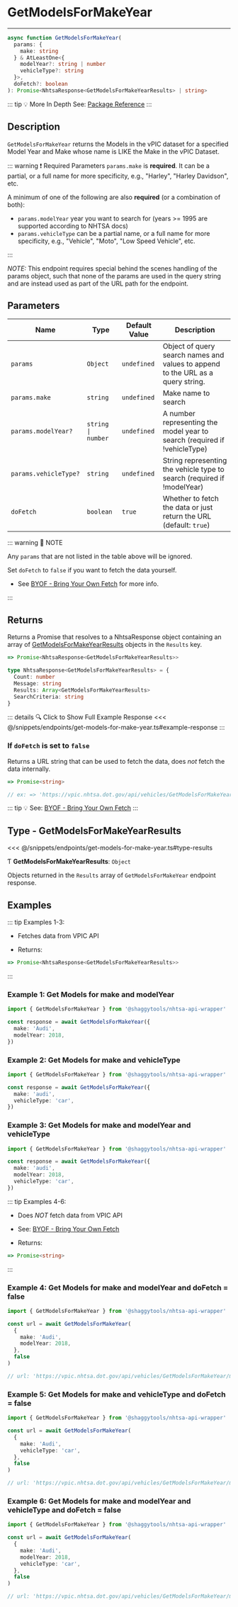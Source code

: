 # GetModelsForMakeYear

---

```typescript
async function GetModelsForMakeYear(
  params: {
    make: string
  } & AtLeastOne<{
    modelYear?: string | number
    vehicleType?: string
  }>,
  doFetch?: boolean
): Promise<NhtsaResponse<GetModelsForMakeYearResults> | string>
```

::: tip :bulb: More In Depth
See: [Package Reference](../../typedoc/modules/api_endpoints_GetModelsForMakeYear)
:::

## Description

`GetModelsForMakeYear` returns the Models in the vPIC dataset for a specified Model Year and
Make whose name is LIKE the Make in the vPIC Dataset.

::: warning :exclamation: Required Parameters
`params.make` is **required**. It can be a partial, or a full name for more specificity, e.g.,
"Harley", "Harley Davidson", etc.

A minimum of one of the following are also **required** (or a combination of both):

- `params.modelYear` year you want to search for (years >= 1995 are supported according to NHTSA
  docs)
- `params.vehicleType` can be a partial name, or a full name for more specificity, e.g.,
  "Vehicle", "Moto", "Low Speed Vehicle", etc.

:::

_NOTE:_ This endpoint requires special behind the scenes handling of the params object, such that
none of the params are used in the query string and are instead used as part of the URL path for the
endpoint.

## Parameters

| Name                  | Type               | Default Value | Description                                                                     |
| --------------------- | ------------------ | ------------- | ------------------------------------------------------------------------------- |
| `params`              | `Object`           | `undefined`   | Object of query search names and values to append to the URL as a query string. |
| `params.make`         | `string`           | `undefined`   | Make name to search                                                             |
| `params.modelYear?`   | `string \| number` | `undefined`   | A number representing the model year to search (required if !vehicleType)       |
| `params.vehicleType?` | `string`           | `undefined`   | String representing the vehicle type to search (required if !modelYear)         |
| `doFetch`             | `boolean`          | `true`        | Whether to fetch the data or just return the URL (default: `true`)              |

::: warning 📝 NOTE

Any `params` that are not listed in the table above will be ignored.

Set `doFetch` to `false` if you want to fetch the data yourself.

- See [BYOF - Bring Your Own Fetch](../../guide/bring-your-own-fetch.md#option-1-set-dofetch-to-false)
  for more info.

:::

## Returns

Returns a Promise that resolves to a NhtsaResponse object containing an array of
[GetModelsForMakeYearResults](#type-getmodelsformakeyearresults) objects in the
`Results` key.

```typescript
=> Promise<NhtsaResponse<GetModelsForMakeYearResults>>
```

```typescript
type NhtsaResponse<GetModelsForMakeYearResults> = {
  Count: number
  Message: string
  Results: Array<GetModelsForMakeYearResults>
  SearchCriteria: string
}
```

::: details :mag: Click to Show Full Example Response
<<< @/snippets/endpoints/get-models-for-make-year.ts#example-response
:::

### If `doFetch` is set to `false`

Returns a URL string that can be used to fetch the data, does _not_ fetch the data internally.

```typescript
=> Promise<string>

// ex: => 'https://vpic.nhtsa.dot.gov/api/vehicles/GetModelsForMakeYear/make/audi/modelyear/2018/vehicleType/car?format=json'
```

::: tip :bulb: See: [BYOF - Bring Your Own Fetch](../../guide/bring-your-own-fetch.md#option-1-set-dofetch-to-false)
:::

## Type - GetModelsForMakeYearResults

<<< @/snippets/endpoints/get-models-for-make-year.ts#type-results

Ƭ **GetModelsForMakeYearResults**: `Object`

Objects returned in the `Results` array of `GetModelsForMakeYear` endpoint response.

## Examples

::: tip Examples 1-3:

- Fetches data from VPIC API

- Returns:

```typescript
=> Promise<NhtsaResponse<GetModelsForMakeYearResults>>
```

:::

### Example 1: Get Models for make and modelYear

```ts
import { GetModelsForMakeYear } from '@shaggytools/nhtsa-api-wrapper'

const response = await GetModelsForMakeYear({
  make: 'Audi',
  modelYear: 2018,
})
```

### Example 2: Get Models for make and vehicleType

```ts
import { GetModelsForMakeYear } from '@shaggytools/nhtsa-api-wrapper'

const response = await GetModelsForMakeYear({
  make: 'audi',
  vehicleType: 'car',
})
```

### Example 3: Get Models for make and modelYear and vehicleType

```ts
import { GetModelsForMakeYear } from '@shaggytools/nhtsa-api-wrapper'

const response = await GetModelsForMakeYear({
  make: 'audi',
  modelYear: 2018,
  vehicleType: 'car',
})
```

::: tip Examples 4-6:

- Does _NOT_ fetch data from VPIC API

- See: [BYOF - Bring Your Own Fetch](../../guide/bring-your-own-fetch.md#option-1-set-dofetch-to-false)

- Returns:

```typescript
=> Promise<string>
```

:::

### Example 4: Get Models for make and modelYear and doFetch = false

```ts
import { GetModelsForMakeYear } from '@shaggytools/nhtsa-api-wrapper'

const url = await GetModelsForMakeYear(
  {
    make: 'Audi',
    modelYear: 2018,
  },
  false
)

// url: 'https://vpic.nhtsa.dot.gov/api/vehicles/GetModelsForMakeYear/make/Audi/modelyear/2018?format=json'
```

### Example 5: Get Models for make and vehicleType and doFetch = false

```ts
import { GetModelsForMakeYear } from '@shaggytools/nhtsa-api-wrapper'

const url = await GetModelsForMakeYear(
  {
    make: 'Audi',
    vehicleType: 'car',
  },
  false
)

// url: 'https://vpic.nhtsa.dot.gov/api/vehicles/GetModelsForMakeYear/makeId/Audi/vehicleType/car?format=json'
```

### Example 6: Get Models for make and modelYear and vehicleType and doFetch = false

```ts
import { GetModelsForMakeYear } from '@shaggytools/nhtsa-api-wrapper'

const url = await GetModelsForMakeYear(
  {
    make: 'Audi',
    modelYear: 2018,
    vehicleType: 'car',
  },
  false
)

// url: 'https://vpic.nhtsa.dot.gov/api/vehicles/GetModelsForMakeYear/make/Audi/modelyear/2018/vehicleType/car?format=json'
```
